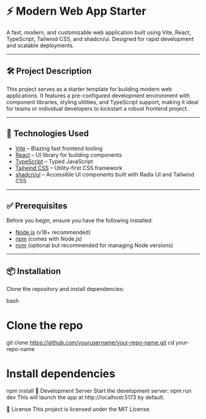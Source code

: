 # ⚡ Modern Web App Starter

A fast, modern, and customizable web application built using Vite, React, TypeScript, Tailwind CSS, and shadcn/ui. Designed for rapid development and scalable deployments.

---

## 🛠 Project Description

This project serves as a starter template for building modern web applications. It features a pre-configured development environment with component libraries, styling utilities, and TypeScript support, making it ideal for teams or individual developers to kickstart a robust frontend project.

---

## 🧰 Technologies Used

- [Vite](https://vitejs.dev/) – Blazing fast frontend tooling
- [React](https://react.dev/) – UI library for building components
- [TypeScript](https://www.typescriptlang.org/) – Typed JavaScript
- [Tailwind CSS](https://tailwindcss.com/) – Utility-first CSS framework
- [shadcn/ui](https://ui.shadcn.com/) – Accessible UI components built with Radix UI and Tailwind CSS

---

## ✅ Prerequisites

Before you begin, ensure you have the following installed:

- [Node.js](https://nodejs.org/) (v18+ recommended)
- [npm](https://www.npmjs.com/) (comes with Node.js)
- [nvm](https://github.com/nvm-sh/nvm) (optional but recommended for managing Node versions)

---

## 📦 Installation

Clone the repository and install dependencies:

bash
# Clone the repo
git clone https://github.com/yourusername/your-repo-name.git
cd your-repo-name

# Install dependencies
npm install
🚀 Development Server
Start the development server:
npm run dev
This will launch the app at http://localhost:5173 by default.

📄 License
This project is licensed under the MIT License.
